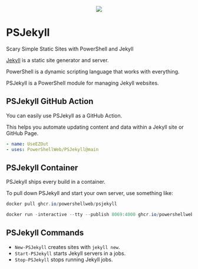 <div align='center'>
<img src='Assets/PowerShellWeb-Animated.svg' />
</div>

# PSJekyll

Scary Simple Static Sites with PowerShell and Jekyll

[Jekyll](https://jekyllrb.com) is a static site generator and server.

PowerShell is a dynamic scripting language that works with everything.

PSJekyll is a PowerShell module for managing Jekyll websites.

## PSJekyll GitHub Action

You can easily use PSJekyll as a GitHub Action.

This helps you automate updating content and data within a Jekyll site or GitHub Page.

~~~yaml
- name: UseEZOut
- uses: PowerShellWeb/PSJekyll@main
~~~

## PSJekyll Container

PSJekyll ships every build in a container.

To pull down PSJekyll and start your own server, use something like:

~~~PowerShell
docker pull ghcr.io/powershellweb/psjekyll

docker run -interactive --tty --publish 8069:4000 ghcr.io/powershellweb/psjekyll
~~~

## PSJekyll Commands

* `New-PSJekyll` creates sites with `jekyll new`.
* `Start-PSJekyll` starts Jekyll servers in a jobs.
* `Stop-PSJekyll` stops running Jekyll jobs.